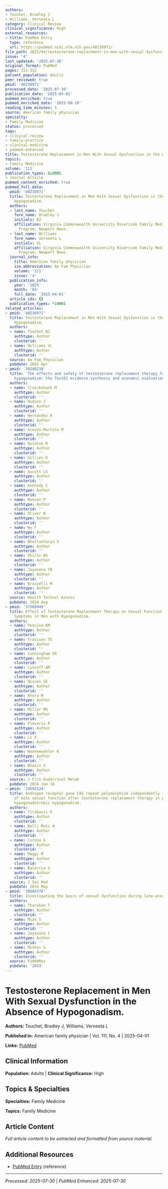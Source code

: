 ```yaml
---
authors:
- Touchet, Bradley J
- Williams, Verneeta L
category: Clinical Review
clinical_significance: High
external_resources:
- title: PubMed Entry
  type: reference
  url: https://pubmed.ncbi.nlm.nih.gov/40238971/
file_path: 2025/04/testosterone-replacement-in-men-with-sexual-dysfunction-in-t.md
issue: '4'
last_updated: '2025-07-30'
original_format: PubMed
pages: 311-312
patient_population: Adults
peer_reviewed: true
pmid: '40238971'
processed_date: '2025-07-30'
publication_date: '2025-04-01'
pubmed_enriched: true
pubmed_enriched_date: '2025-08-10'
reading_time_minutes: 5
source: American family physician
specialty:
- Family Medicine
status: processed
tags:
- clinical-review
- family-practice
- clinical-medicine
- pubmed-enhanced
title: Testosterone Replacement in Men With Sexual Dysfunction in the Absence of Hypogonadism.
topics:
- Family Medicine
volume: '111'
publication_types: &id001
- Journal Article
pubmed_content_enriched: true
pubmed_full_data:
  pmid: '40238971'
  title: Testosterone Replacement in Men With Sexual Dysfunction in the Absence of
    Hypogonadism.
  authors:
  - last_name: Touchet
    fore_name: Bradley J
    initials: BJ
    affiliation: Virginia Commonwealth University Riverside Family Medicine Residency
      Program, Newport News.
  - last_name: Williams
    fore_name: Verneeta L
    initials: VL
    affiliation: Virginia Commonwealth University Riverside Family Medicine Residency
      Program, Newport News.
  journal_info:
    title: American family physician
    iso_abbreviation: Am Fam Physician
    volume: '111'
    issue: '4'
  publication_info:
    year: '2025'
    month: '04'
    full_date: '2025-04-01'
  article_ids: {}
  publication_types: *id001
related_articles:
- pmid: '40238971'
  title: Testosterone Replacement in Men With Sexual Dysfunction in the Absence of
    Hypogonadism.
  authors:
  - name: Touchet BJ
    authtype: Author
    clusterid: ''
  - name: Williams VL
    authtype: Author
    clusterid: ''
  source: Am Fam Physician
  pubdate: 2025 Apr
- pmid: '39248210'
  title: 'The effects and safety of testosterone replacement therapy for men with
    hypogonadism: the TestES evidence synthesis and economic evaluation.'
  authors:
  - name: Cruickshank M
    authtype: Author
    clusterid: ''
  - name: Hudson J
    authtype: Author
    clusterid: ''
  - name: Hernández R
    authtype: Author
    clusterid: ''
  - name: Aceves-Martins M
    authtype: Author
    clusterid: ''
  - name: Quinton R
    authtype: Author
    clusterid: ''
  - name: Gillies K
    authtype: Author
    clusterid: ''
  - name: Aucott LS
    authtype: Author
    clusterid: ''
  - name: Kennedy C
    authtype: Author
    clusterid: ''
  - name: Manson P
    authtype: Author
    clusterid: ''
  - name: Oliver N
    authtype: Author
    clusterid: ''
  - name: Wu F
    authtype: Author
    clusterid: ''
  - name: Bhattacharya S
    authtype: Author
    clusterid: ''
  - name: Dhillo WS
    authtype: Author
    clusterid: ''
  - name: Jayasena CN
    authtype: Author
    clusterid: ''
  - name: Brazzelli M
    authtype: Author
    clusterid: ''
  source: Health Technol Assess
  pubdate: 2024 Aug
- pmid: '37589949'
  title: Effect of Testosterone Replacement Therapy on Sexual Function and Hypogonadal
    Symptoms in Men with Hypogonadism.
  authors:
  - name: Pencina KM
    authtype: Author
    clusterid: ''
  - name: Travison TG
    authtype: Author
    clusterid: ''
  - name: Cunningham GR
    authtype: Author
    clusterid: ''
  - name: Lincoff AM
    authtype: Author
    clusterid: ''
  - name: Nissen SE
    authtype: Author
    clusterid: ''
  - name: Khera M
    authtype: Author
    clusterid: ''
  - name: Miller MG
    authtype: Author
    clusterid: ''
  - name: Flevaris P
    authtype: Author
    clusterid: ''
  - name: Li X
    authtype: Author
    clusterid: ''
  - name: Wannemuehler K
    authtype: Author
    clusterid: ''
  - name: Bhasin S
    authtype: Author
    clusterid: ''
  source: J Clin Endocrinol Metab
  pubdate: 2024 Jan 18
- pmid: '24593124'
  title: Androgen receptor gene CAG repeat polymorphism independently influences recovery
    of male sexual function after testosterone replacement therapy in postsurgical
    hypogonadotropic hypogonadism.
  authors:
  - name: Tirabassi G
    authtype: Author
    clusterid: ''
  - name: Delli Muti N
    authtype: Author
    clusterid: ''
  - name: Corona G
    authtype: Author
    clusterid: ''
  - name: Maggi M
    authtype: Author
    clusterid: ''
  - name: Balercia G
    authtype: Author
    clusterid: ''
  source: J Sex Med
  pubdate: 2014 May
- pmid: '30984376'
  title: Investigating the basis of sexual dysfunction during late-onset hypogonadism.
  authors:
  - name: Tharakan T
    authtype: Author
    clusterid: ''
  - name: Miah S
    authtype: Author
    clusterid: ''
  - name: Jayasena C
    authtype: Author
    clusterid: ''
  - name: Minhas S
    authtype: Author
    clusterid: ''
  source: F1000Res
  pubdate: '2019'
---
```


# Testosterone Replacement in Men With Sexual Dysfunction in the Absence of Hypogonadism.

**Authors:** Touchet, Bradley J, Williams, Verneeta L

**Published in:** American family physician | Vol. 111, No. 4 | 2025-04-01

**Links:** [PubMed](https://pubmed.ncbi.nlm.nih.gov/40238971/)

## Clinical Information

**Population:** Adults | **Clinical Significance:** High

## Topics & Specialties

**Specialties:** Family Medicine

**Topics:** Family Medicine

## Article Content

*Full article content to be extracted and formatted from source material.*

## Additional Resources

- [PubMed Entry](https://pubmed.ncbi.nlm.nih.gov/40238971/) (reference)

---

*Processed: 2025-07-30* | *PubMed Enhanced: 2025-07-30*
